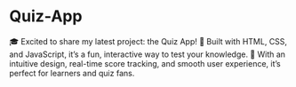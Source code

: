# Quiz-App
🎓 Excited to share my latest project: the Quiz App! 🚀 Built with HTML, CSS, and JavaScript, it’s a fun, interactive way to test your knowledge. 🌟 With an intuitive design, real-time score tracking, and smooth user experience, it’s perfect for learners and quiz fans.
